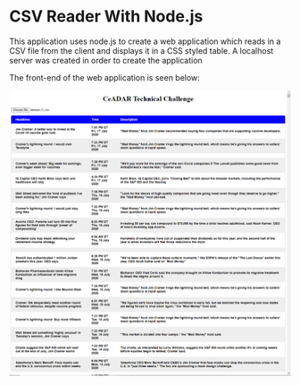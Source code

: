 # CSV Reader With Node.js

This application uses node.js to create a web application which reads in a CSV file from the client and displays it in a CSS styled table. A localhost server was created in order to create the application

The front-end of the web application is seen below:



![Sketch](images/lacasa.png)
